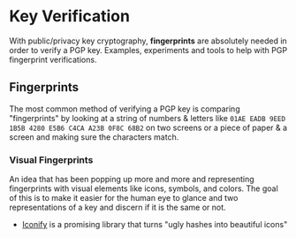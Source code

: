 Key Verification
================

With public/privacy key cryptography, **fingerprints** are absolutely needed in order to verify a PGP key.  Examples, experiments and tools to help with PGP fingerprint verifications. 


## Fingerprints

The most common method of verifying a PGP key is comparing "fingerprints" by looking at a string of numbers & letters like `01AE EADB 9EED 1B5B 4280 E5B6 C4CA A23B 0F8C 68B2` on two screens or a piece of paper & a screen and making sure the characters match. 

### Visual Fingerprints

An idea that has been popping up more and more and representing fingerprints with visual elements like icons, symbols, and colors. The goal of this is to make it easier for the human eye to glance and two representations of a key and discern if it is the same or not.

- [Iconify](https://github.com/RaedsLab/Iconify) is a promising library that turns "ugly hashes into beautiful icons"

